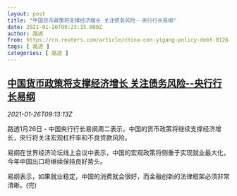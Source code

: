 ```yaml
---
layout: post
title: "中国货币政策将支撑经济增长 关注债务风险--央行行长易纲"
date: 2021-01-26T09:23:15.000Z
author: 路透
from: https://cn.reuters.com/article/china-cen-yigang-policy-debt-0126-idCNKBS29V0XT
tags: [ 路透 ]
categories: [ 路透 ]
---
```

<!--1611652995000-->
[中国货币政策将支撑经济增长 关注债务风险--央行行长易纲](https://cn.reuters.com/article/china-cen-yigang-policy-debt-0126-idCNKBS29V0XT)
------

<div>
<div><i>2021-01-26T09:13:13Z</i></div><p>路透1月26日 - 中国央行行长易纲周二表示，中国的货币政策将继续支撑经济增长，央行将关注宏观杠杆率和不良贷款风险。</p><p>易纲在世界经济论坛线上会议中表示，中国的宏观政策将侧重于实现就业最大化，今年中国出口将继续保持良好势头。</p><p>易纲表示，如果就业稳定，中国的消费就会很好，而金融创新的法律框架必须非常清晰。(完)</p>
</div>
